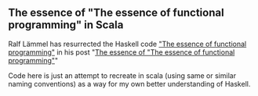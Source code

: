 The essence of "The essence of functional programming" in Scala
---------------------------------------------------------------

Ralf Lämmel has resurrected the Haskell code ["The essence of functional programming"](http://www.eliza.ch/doc/wadler92essence_of_FP.pdf)
in his post "[The essence of "The essence of functional programming"](http://professor-fish.blogspot.com/2010/09/essence-of-essence-of-functional.html)"

Code here is just an attempt to recreate in scala (using same or similar naming conventions) as a way for my own better understanding of Haskell.
